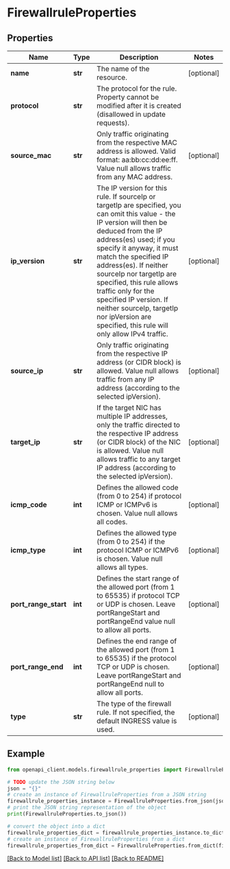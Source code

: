 # FirewallruleProperties


## Properties

Name | Type | Description | Notes
------------ | ------------- | ------------- | -------------
**name** | **str** | The name of the  resource. | [optional] 
**protocol** | **str** | The protocol for the rule. Property cannot be modified after it is created (disallowed in update requests). | 
**source_mac** | **str** | Only traffic originating from the respective MAC address is allowed. Valid format: aa:bb:cc:dd:ee:ff. Value null allows traffic from any MAC address. | [optional] 
**ip_version** | **str** | The IP version for this rule. If sourceIp or targetIp are specified, you can omit this value - the IP version will then be deduced from the IP address(es) used; if you specify it anyway, it must match the specified IP address(es). If neither sourceIp nor targetIp are specified, this rule allows traffic only for the specified IP version. If neither sourceIp, targetIp nor ipVersion are specified, this rule will only allow IPv4 traffic. | [optional] 
**source_ip** | **str** | Only traffic originating from the respective IP address (or CIDR block) is allowed. Value null allows traffic from any IP address (according to the selected ipVersion). | [optional] 
**target_ip** | **str** | If the target NIC has multiple IP addresses, only the traffic directed to the respective IP address (or CIDR block) of the NIC is allowed. Value null allows traffic to any target IP address (according to the selected ipVersion). | [optional] 
**icmp_code** | **int** | Defines the allowed code (from 0 to 254) if protocol ICMP or ICMPv6 is chosen. Value null allows all codes. | [optional] 
**icmp_type** | **int** | Defines the allowed type (from 0 to 254) if the protocol ICMP or ICMPv6 is chosen. Value null allows all types. | [optional] 
**port_range_start** | **int** | Defines the start range of the allowed port (from 1 to 65535) if protocol TCP or UDP is chosen. Leave portRangeStart and portRangeEnd value null to allow all ports. | [optional] 
**port_range_end** | **int** | Defines the end range of the allowed port (from 1 to 65535) if the protocol TCP or UDP is chosen. Leave portRangeStart and portRangeEnd null to allow all ports. | [optional] 
**type** | **str** | The type of the firewall rule. If not specified, the default INGRESS value is used. | [optional] 

## Example

```python
from openapi_client.models.firewallrule_properties import FirewallruleProperties

# TODO update the JSON string below
json = "{}"
# create an instance of FirewallruleProperties from a JSON string
firewallrule_properties_instance = FirewallruleProperties.from_json(json)
# print the JSON string representation of the object
print(FirewallruleProperties.to_json())

# convert the object into a dict
firewallrule_properties_dict = firewallrule_properties_instance.to_dict()
# create an instance of FirewallruleProperties from a dict
firewallrule_properties_from_dict = FirewallruleProperties.from_dict(firewallrule_properties_dict)
```
[[Back to Model list]](../README.md#documentation-for-models) [[Back to API list]](../README.md#documentation-for-api-endpoints) [[Back to README]](../README.md)


